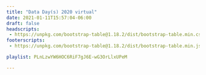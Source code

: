 ```yaml
---
title: "Data Day(s) 2020 virtual"
date: 2021-01-11T15:57:04-06:00
draft: false
headscripts:
 - https://unpkg.com/bootstrap-table@1.18.2/dist/bootstrap-table.min.css
footerscripts:
 - https://unpkg.com/bootstrap-table@1.18.2/dist/bootstrap-table.min.js

playlist: PLnLzwYW6HOC6RiF7gJ6E-wG3OrLlxUPeM

---
```


